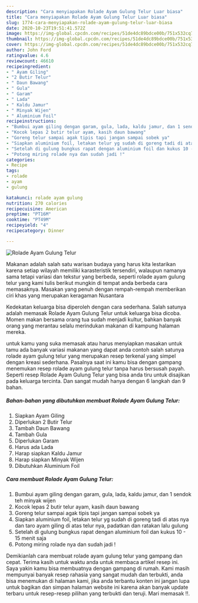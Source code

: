 ```yaml
---
description: "Cara menyiapakan Rolade Ayam Gulung Telur Luar biasa"
title: "Cara menyiapakan Rolade Ayam Gulung Telur Luar biasa"
slug: 1774-cara-menyiapakan-rolade-ayam-gulung-telur-luar-biasa
date: 2020-10-23T19:51:41.572Z
image: https://img-global.cpcdn.com/recipes/51de4dc89bdce00b/751x532cq70/rolade-ayam-gulung-telur-foto-resep-utama.jpg
thumbnail: https://img-global.cpcdn.com/recipes/51de4dc89bdce00b/751x532cq70/rolade-ayam-gulung-telur-foto-resep-utama.jpg
cover: https://img-global.cpcdn.com/recipes/51de4dc89bdce00b/751x532cq70/rolade-ayam-gulung-telur-foto-resep-utama.jpg
author: John Ford
ratingvalue: 4.6
reviewcount: 46610
recipeingredient:
- " Ayam Giling"
- "2 Butir Telur"
- " Daun Bawang"
- " Gula"
- " Garam"
- " Lada"
- " Kaldu Jamur"
- " Minyak Wijen"
- " Aluminium Foil"
recipeinstructions:
- "Bumbui ayam giling dengan garam, gula, lada, kaldu jamur, dan 1 sendok teh minyak wijen"
- "Kocok lepas 2 butir telur ayam, kasih daun bawang"
- "Goreng telur sampai agak tipis tapi jangan sampai sobek ya"
- "Siapkan aluminium foil, letakan telur yg sudah di goreng tadi di atas nya dan taro ayam giling di atas telur nya, padatkan dan ratakan lalu gulung"
- "Setelah di gulung bungkus rapat dengan aluminium foil dan kukus 10 - 15 menit saja"
- "Potong miring rolade nya dan sudah jadi !"
categories:
- Recipe
tags:
- rolade
- ayam
- gulung

katakunci: rolade ayam gulung 
nutrition: 270 calories
recipecuisine: American
preptime: "PT16M"
cooktime: "PT49M"
recipeyield: "4"
recipecategory: Dinner

---
```



![Rolade Ayam Gulung Telur](https://img-global.cpcdn.com/recipes/51de4dc89bdce00b/751x532cq70/rolade-ayam-gulung-telur-foto-resep-utama.jpg)

Makanan adalah salah satu warisan budaya yang harus kita lestarikan karena setiap wilayah memiliki karasteristik tersendiri, walaupun namanya sama tetapi variasi dan tekstur yang berbeda, seperti rolade ayam gulung telur yang kami tulis berikut mungkin di tempat anda berbeda cara memasaknya. Masakan yang penuh dengan rempah-rempah memberikan ciri khas yang merupakan keragaman Nusantara

Kedekatan keluarga bisa diperoleh dengan cara sederhana. Salah satunya adalah memasak Rolade Ayam Gulung Telur untuk keluarga bisa dicoba. Momen makan bersama orang tua sudah menjadi kultur, bahkan banyak orang yang merantau selalu merindukan makanan di kampung halaman mereka.



untuk kamu yang suka memasak atau harus menyiapkan masakan untuk tamu ada banyak variasi makanan yang dapat anda contoh salah satunya rolade ayam gulung telur yang merupakan resep terkenal yang simpel dengan kreasi sederhana. Pasalnya saat ini kamu bisa dengan gampang menemukan resep rolade ayam gulung telur tanpa harus bersusah payah.
Seperti resep Rolade Ayam Gulung Telur yang bisa anda tiru untuk disajikan pada keluarga tercinta. Dan sangat mudah hanya dengan 6 langkah dan 9 bahan.


<!--inarticleads1-->

##### Bahan-bahan yang dibutuhkan membuat Rolade Ayam Gulung Telur:

1. Siapkan  Ayam Giling
1. Diperlukan 2 Butir Telur
1. Tambah  Daun Bawang
1. Tambah  Gula
1. Diperlukan  Garam
1. Harus ada  Lada
1. Harap siapkan  Kaldu Jamur
1. Harap siapkan  Minyak Wijen
1. Dibutuhkan  Aluminium Foil




<!--inarticleads2-->

##### Cara membuat  Rolade Ayam Gulung Telur:

1. Bumbui ayam giling dengan garam, gula, lada, kaldu jamur, dan 1 sendok teh minyak wijen
1. Kocok lepas 2 butir telur ayam, kasih daun bawang
1. Goreng telur sampai agak tipis tapi jangan sampai sobek ya
1. Siapkan aluminium foil, letakan telur yg sudah di goreng tadi di atas nya dan taro ayam giling di atas telur nya, padatkan dan ratakan lalu gulung
1. Setelah di gulung bungkus rapat dengan aluminium foil dan kukus 10 - 15 menit saja
1. Potong miring rolade nya dan sudah jadi !




Demikianlah cara membuat rolade ayam gulung telur yang gampang dan cepat. Terima kasih untuk waktu anda untuk membaca artikel resep ini. Saya yakin kamu bisa membuatnya dengan gampang di rumah. Kami masih mempunyai banyak resep rahasia yang sangat mudah dan terbukti, anda bisa menemukan di halaman kami, jika anda terbantu konten ini jangan lupa untuk bagikan dan simpan halaman website ini karena akan banyak update terbaru untuk resep-resep pilihan yang terbukti dan teruji. Mari memasak !!. 
